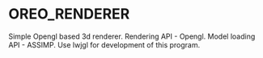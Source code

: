 # OREO_RENDERER
Simple Opengl based 3d renderer.
Rendering API - Opengl.
Model loading API - ASSIMP.
Use lwjgl for development of this program.

